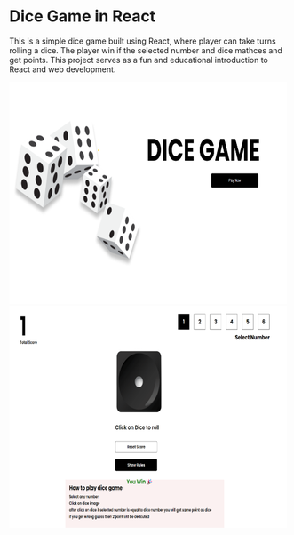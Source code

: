 <h1>Dice Game in React</h1>
<p></p>This is a simple dice game built using React, where player can take turns rolling a dice. The player win if the selected number and dice mathces and get points. This project serves as a fun and educational introduction to React and web development.</p>

<img src="public/images/pic1.png" style="width: 500px; height: 400px;"/>
<img src="public/images/pic2.png" style="width: 500px; height: 400px;"/>
